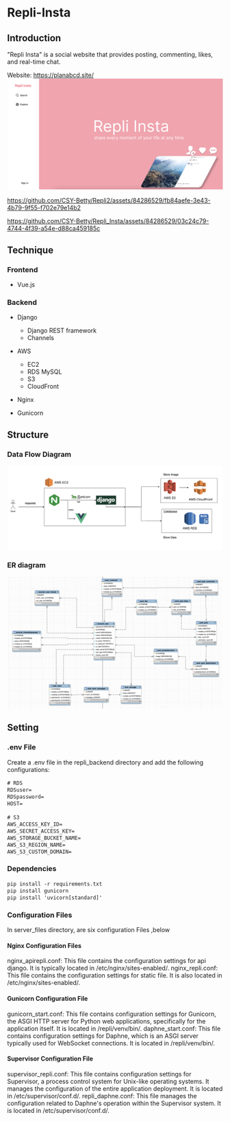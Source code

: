 # Repli-Insta

## Introduction

"Repli Insta" is a social website that provides posting, commenting, likes, and real-time chat.

Website: https://planabcd.site/
![index](./docs/index.png)

https://github.com/CSY-Betty/Repli2/assets/84286529/fb84aefe-3e43-4b79-9f55-f702e79e14b2

https://github.com/CSY-Betty/Repli_Insta/assets/84286529/03c24c79-4744-4f39-a54e-d88ca459185c



## Technique

### Frontend

-   Vue.js

### Backend

-   Django

    -   Django REST framework
    -   Channels

-   AWS

    -   EC2
    -   RDS MySQL
    -   S3
    -   CloudFront

-   Nginx
-   Gunicorn

## Structure

### Data Flow Diagram

![creat_post](./docs/structure.png)

### ER diagram

![er_model](./docs/ER_diagram.png)

## Setting

### .env File

Create a .env file in the repli_backend directory and add the following configurations:

```
# RDS
RDSuser=
RDSpassword=
HOST=

# S3
AWS_ACCESS_KEY_ID=
AWS_SECRET_ACCESS_KEY=
AWS_STORAGE_BUCKET_NAME=
AWS_S3_REGION_NAME=
AWS_S3_CUSTOM_DOMAIN=
```

### Dependencies

```shell
pip install -r requirements.txt
pip install gunicorn
pip install 'uvicorn[standard]'
```

### Configuration Files

In server_files directory, are six configuration Files ,below

#### Nginx Configuration Files

nginx_apirepli.conf: This file contains the configuration settings for api django. It is typically located in /etc/nginx/sites-enabled/.
nginx_repli.conf: This file contains the configuration settings for static file. It is also located in /etc/nginx/sites-enabled/.

#### Gunicorn Configuration File

gunicorn_start.conf: This file contains configuration settings for Gunicorn, the ASGI HTTP server for Python web applications, specifically for the application itself. It is located in /repli/venv/bin/.
daphne_start.conf: This file contains configuration settings for Daphne, which is an ASGI server typically used for WebSocket connections. It is located in /repli/venv/bin/.

#### Supervisor Configuration File

supervisor_repli.conf: This file contains configuration settings for Supervisor, a process control system for Unix-like operating systems. It manages the configuration of the entire application deployment. It is located in /etc/supervisor/conf.d/.
repli_daphne.conf: This file manages the configuration related to Daphne's operation within the Supervisor system. It is located in /etc/supervisor/conf.d/.
